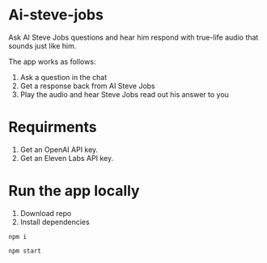 # Ai-steve-jobs
Ask AI Steve Jobs questions and hear him respond with true-life audio that sounds just like him.

The app works as follows:
  1. Ask a question in the chat
  2. Get a response back from AI Steve Jobs
  3. Play the audio and hear Steve Jobs read out his answer to you

# Requirments
  1. Get an OpenAI API key.
  2. Get an Eleven Labs API key.


# Run the app locally
  1. Download repo
  2. Install dependencies
```
npm i
```
```
npm start
```
